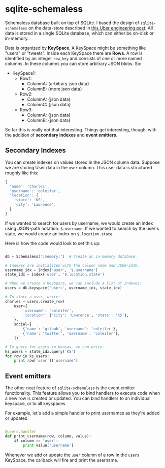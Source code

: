 sqlite-schemaless
=================

Schemaless database built on top of SQLite. I based the design of `sqlite-schemaless` on the data-store described in [this Uber engineering post](https://eng.uber.com/schemaless-part-one/). All data is stored in a single SQLite database, which can either be on-disk or in-memory.

Data is organized by **KeySpace**. A KeySpace might be something like "users" or "tweets". Inside each KeySpace there are **Rows**. A row is identified by an integer `row_key` and consists of one or more named columns. In these columns you can store arbitrary JSON blobs. So:

* KeySpace1:
    * Row1:
        * ColumnA: {arbitrary json data}
        * ColumnB: {more json data}
    * Row2:
        * ColumnA: {json data}
        * ColumnC: {json data}
    * Row3:
        * ColumnA: {json data}
        * ColumnB: {json data}

So far this is really not that interesting. Things get interesting, though, with the addition of **secondary indexes** and **event emitters**.

Secondary Indexes
-----------------

You can create indexes on values stored in the JSON column data. Suppose we are storing User data in the `user` column. This user data is structured roughly like this:

```javascript
{
  'name': 'Charles',
  'username': 'coleifer',
  'location': {
    'state': 'KS',
    'city': 'Lawrence',
  }
}
```

If we wanted to search for users by username, we would create an index using JSON-path notation: `$.username`. If we wanted to search by the user's state, we would create an index on `$.location.state`.

Here is how the code would look to set this up:

```python

db = Schemaless(':memory:')  # Create an in-memory database.

# Indexes are initialized with the column name and JSON-path.
username_idx = Index('user', '$.username')
state_idx = Index('user', '$.location.state')

# When we create a KeySpace, we can include a list of indexes:
users = db.keyspace('users', username_idx, state_idx)

# To store a user, write:
charles = users.create_row(
    user={
        'username': 'coleifer',
        'location': {'city': 'Lawrence', 'state': 'KS'},
    },
    social=[
        {'name': 'github', 'username': 'coleifer'},
        {'name': 'twitter', 'username': 'coleifer'},
    ])

# To query for users in Kansas, we can write:
ks_users = state_idx.query('KS')
for row in ks_users:
    print row['user']['username']
```

Event emitters
--------------

The other neat feature of `sqlite-schemaless` is the event emitter functionality. This feature allows you to bind handlers to execute code when a new row is created or updated. You can bind handlers to an individual keyspace, or to all keyspaces.

For example, let's add a simple handler to print usernames as they're added or updated.

```python

@users.handler
def print_username(row, column, value):
    if column == 'user':
        print value['username']
```

Whenever we add or update the `user` column of a row in the `users` KeySpace, the callback will fire and print the username.
